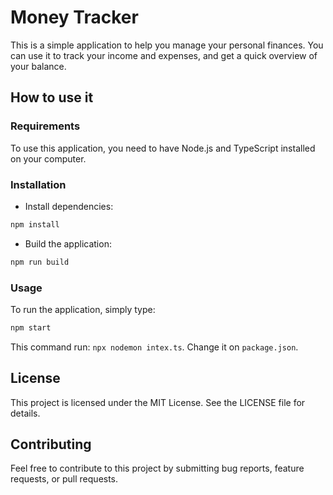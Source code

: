 # Money Tracker

This is a simple application to help you manage your personal finances. You can use it to track your income and expenses, and get a quick overview of your balance.

## How to use it

### Requirements

To use this application, you need to have Node.js and TypeScript installed on your computer.

### Installation

- Install dependencies:

```bash
npm install
```

- Build the application:

```bash
npm run build
```

### Usage

To run the application, simply type:

```bash
npm start
```

This command run: `npx nodemon intex.ts`. Change it on `package.json`.

## License

This project is licensed under the MIT License. See the LICENSE file for details.

## Contributing

Feel free to contribute to this project by submitting bug reports, feature requests, or pull requests.
